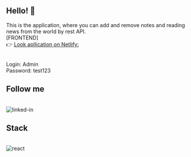## Hello! 👋

This is the application, where you can add and remove notes and reading news from the world by rest API.
<br>[FRONTEND]
<br>
👉 <a href="https://notepad-application-v1.netlify.app/" target="_blank" >Look apllication on Netlify:</a>
<br><br>

Login: Admin<br>
Password: test123

## Follow me

<br>[<img align="left" alt="linked-in" src="https://img.shields.io/badge/linkedin-%230077B5.svg?&style=for-the-badge&logo=linkedin&logoColor=white" />](https://www.linkedin.com/in/jakub-koz%C5%82owski-3a8434131/)<br>

## Stack

<br><img align="left" alt="react" src="https://img.shields.io/badge/react%20-%2320232a.svg?&style=for-the-badge&logo=react&logoColor=%2361DAFB" />
